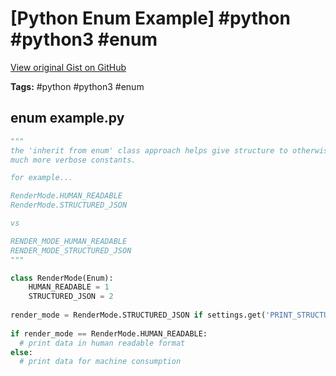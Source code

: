 # [Python Enum Example] #python #python3 #enum

[View original Gist on GitHub](https://gist.github.com/Integralist/7571b0da0ca3da25f1cd170b1030f4a0)

**Tags:** #python #python3 #enum

## enum example.py

```python
"""
the 'inherit from enum' class approach helps give structure to otherwise
much more verbose constants.

for example...

RenderMode.HUMAN_READABLE
RenderMode.STRUCTURED_JSON

vs

RENDER_MODE_HUMAN_READABLE
RENDER_MODE_STRUCTURED_JSON
"""

class RenderMode(Enum):
    HUMAN_READABLE = 1
    STRUCTURED_JSON = 2
    
render_mode = RenderMode.STRUCTURED_JSON if settings.get('PRINT_STRUCTURED_JSON') else RenderMode.HUMAN_READABLE
    
if render_mode == RenderMode.HUMAN_READABLE:
  # print data in human readable format
else:
  # print data for machine consumption
```

